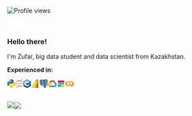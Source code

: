 ![Profile views](https://komarev.com/ghpvc/?username=zufchan&color=ca054d)

<a href="https://github.com/zufchan">
  <img align="left" alt="GitHub profile" src="/icons/github.svg" width="24px" />
</a>

<a href="https://www.linkedin.com/in/zufar-idoyatov-896a821a7/">
  <img align="left" alt="LinkedIn profile" src="/icons/linkedin.svg" width="24px" />
</a>


<br />

### Hello there!

I'm Zufar, big data student and data scientist from Kazakhstan.

**Experienced in:**  

<a href="https://www.python.org/">
  <img alt="Python" align="left" height="20" src="/icons/Python-logo-notext.svg">
</a>
<a href="https://jupyter.org/">
  <img alt="Jupyter Notebook" align="left" height="20" src="/icons/Jupyter_logo.svg">
</a>
<a href="https://isocpp.org/">
  <img alt="C++" align="left" height="20" src="/icons/c_plus_plus.svg">
</a>
<a href="https://powerbi.microsoft.com/">
  <img alt="MS PowerBi" align="left" height="20" src="/icons/power_bi.svg">
</a>
<a href="https://www.postgresql.org/">
  <img alt="SQL" align="left" height="20" src="/icons/postgresql-icon.svg">
</a>
<a href="https://cloud.google.com/">
  <img alt="GCP" align="left" height="20" src="/icons/google_cloud-icon.svg">
</a>
<a href="https://www.elastic.co/elastic-stack/">
  <img alt="Elastic Stack" align="left" height="20" src="/icons/elastic-stack.svg">
</a>
<a href="https://colab.research.google.com/">
  <img alt="Google Colab" align="left" height="20" src="/icons/google-colab.svg">
</a>
<br />
<br />
<br />

<a href="https://github.com/zufchan">
  <img align="left" height="300px" src="https://github-readme-stats.vercel.app/api/top-langs?username=zufchan&count_private=true&bg_color=1a1c20&title_color=ffffff&text_color=cccccc&hide_border=true&show_icons=true&border_radius=6px" />
</a>

<a href="https://github.com/zufchan">
  <img align="center" height="180px" src="https://github-readme-stats.vercel.app/api?username=zufchan&count_private=true&bg_color=1a1c20&title_color=ffffff&text_color=cccccc&hide_border=true&show_icons=true&border_radius=6px" />
</a>

